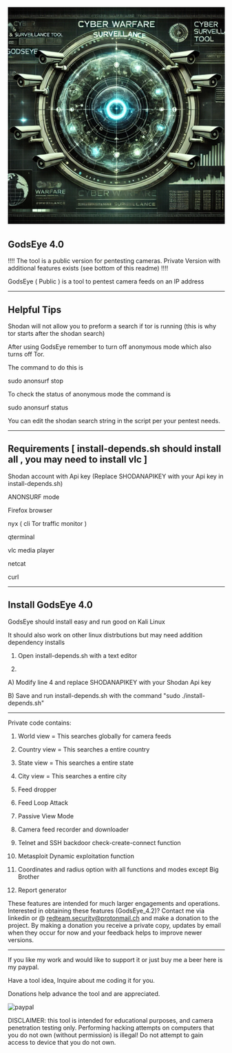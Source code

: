 ![godseye](https://github.com/salvat1on/GodsEye_4.0/blob/main/godsEye.png)
-----------------
GodsEye 4.0
------------------
!!!! The tool is a public version for pentesting cameras. Private Version with additional features exists (see bottom of this readme)  !!!!
                             
                        

GodsEye ( Public ) is a tool to pentest camera feeds on an IP address


-----------------------------------
Helpful Tips
-------------------------------------
Shodan will not allow you to preform a search if tor is running (this is why tor starts after the shodan search)

After using GodsEye remember to turn off anonymous mode which also turns off Tor. 

The command to do this is

sudo anonsurf stop

To check the status of anonymous mode the command is

sudo anonsurf status

You can edit the shodan search string in the script per your pentest needs.

---------------------------------------------------
Requirements [ install-depends.sh should install all , you may need to install vlc ]
----------------------------------------------------

Shodan account with Api key (Replace SHODANAPIKEY with your Api key in install-depends.sh) 

ANONSURF mode

Firefox browser 

nyx ( cli Tor traffic monitor )

qterminal

vlc media player

netcat

curl

---------------------------------------------------
Install GodsEye 4.0
---------------------------------------------------

GodsEye should install easy and run good on Kali Linux

It should also work on other linux distrbutions but may need addition dependency installs

1) Open install-depends.sh with a text editor

2) 

  A) Modify line 4 and replace SHODANAPIKEY with your Shodan Api key

  B) Save and run install-depends.sh with the command "sudo ./install-depends.sh"


----------------------------------------------------------------
Private code contains:


1) World view = This searches globally for camera feeds
  
2) Country view = This searches a entire country
  
3) State view = This searches a entire state
  
4) City view = This searches a entire city
    
5) Feed dropper

6) Feed Loop Attack

7) Passive View Mode

8) Camera feed recorder and downloader

9) Telnet and SSH backdoor check-create-connect function

10) Metasploit Dynamic exploitation function 

11) Coordinates and radius option with all functions and modes except Big Brother

12) Report generator

These features are intended for much larger engagements and operations. 
Interested in obtaining these features (GodsEye_4.2)? Contact me via linkedin or @ redteam.security@protonmail.ch and make a donation to the project.
By making a donation you receive a private copy, updates by email when they occur for now and your feedback helps to improve newer versions.

------------------------------------------------------------------------


If you like my work and would like to support it or just buy me a beer here is my paypal. 

Have a tool idea, Inquire about me coding it for you.

Donations help advance the tool and are appreciated.

![paypal](https://github.com/user-attachments/assets/c9206ff2-76bd-4c1e-9998-3f8f4ad690e4)





DISCLAIMER: this tool is intended for educational purposes, and camera penetration testing only. 
Performing hacking attempts on computers that you do not own (without permission) is illegal!
Do not attempt to gain access to device that you do not own.








